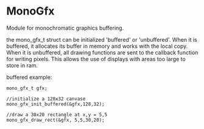 # MonoGfx

Module for monochromatic graphics buffering.

the mono_gfx_t struct can be initialized 'buffered' or 'unbuffered'. When it is buffered, it allocates its buffer in memory and works with the local copy. When it is unbuffered, all drawing functions are sent to the callback function for writing pixels. This allows the use of displays with areas too large to store in ram.



buffered example:
```
mono_gfx_t gfx;

//initialize a 128x32 canvase
mono_gfx_init_buffered(&gfx,128,32);

//draw a 30x20 rectangle at x,y = 5,5
mono_gfx_draw_rect(&gfx, 5,5,30,20);
```
